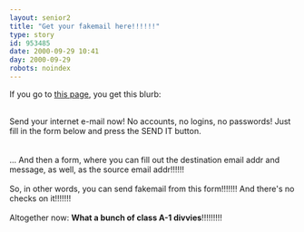 ```yaml
---
layout: senior2
title: "Get your fakemail here!!!!!!"
type: story
id: 953485
date: 2000-09-29 10:41
day: 2000-09-29
robots: noindex
---
```

If you go to <a href="http://www.imailnow.com/main.htm">this page</a>, you get this blurb:<br/> <br/><div class="quote">Send your internet e-mail now! No accounts, no logins, no passwords! Just fill in the form below and press the SEND IT button. </div> <br/> <br/>... And then a form, where you can fill out the destination email addr and message, as well, as the source email addr!!!!!!<br/> <br/>So, in other words, you can send fakemail from this form!!!!!!! And there's no checks on it!!!!!!!<br/> <br/>Altogether now: <b>What a bunch of class A-1 divvies</b>!!!!!!!!!
